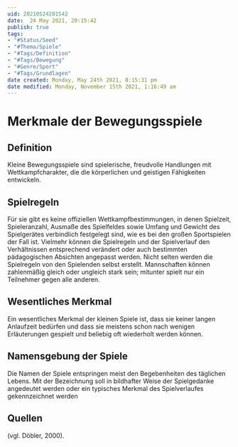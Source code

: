 ```yaml
---
uid: 20210524201542
date:  24 May 2021, 20:15:42
publish: true
tags:
- "#Status/Seed"
- "#Thema/Spiele"
- "#Tags/Definition"
- "#Tags/Bewegung"
- "#Genre/Sport"
- "#Tags/Grundlagen" 
date created: Monday, May 24th 2021, 8:15:31 pm
date modified: Monday, November 15th 2021, 1:16:49 am
---
```


# Merkmale der Bewegungsspiele
## Definition

Kleine Bewegungsspiele sind spielerische, freudvolle Handlungen mit Wettkampfcharakter, die die körperlichen und geistigen Fähigkeiten entwickeln.

## Spielregeln

Für sie gibt es keine offiziellen Wettkampfbestimmungen, in denen Spielzeit, Spieleranzahl, Ausmaße des Spielfeldes sowie Umfang und Gewicht des Spielgerätes verbindlich festgelegt sind, wie es bei den großen Sportspielen der Fall ist. Vielmehr können die Spielregeln und der Spielverlauf den Verhältnissen entsprechend verändert oder auch bestimmten pädagogischen Absichten angepasst werden. Nicht selten werden die Spielregeln von den Spielenden selbst erstellt. Mannschaften können zahlenmäßig gleich oder ungleich stark sein; mitunter spielt nur ein Teilnehmer gegen alle anderen.

## Wesentliches Merkmal

Ein wesentliches Merkmal der kleinen Spiele ist, dass sie keiner langen Anlaufzeit bedürfen und dass sie meistens schon nach wenigen Erläuterungen gespielt und beliebig oft wiederholt werden können.

## Namensgebung der Spiele

Die Namen der Spiele entspringen meist den Begebenheiten des täglichen Lebens. Mit der Bezeichnung soll in bildhafter Weise der Spielgedanke angedeutet werden oder ein typisches Merkmal des Spielverlaufes gekennzeichnet werden

## Quellen
(vgl. Döbler, 2000).